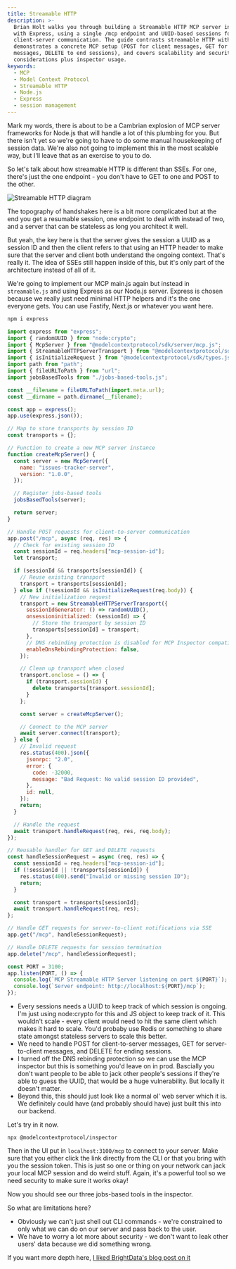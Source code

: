 ```yaml
---
title: Streamable HTTP
description: >-
  Brian Holt walks you through building a Streamable HTTP MCP server in Node.js
  with Express, using a single /mcp endpoint and UUID-based sessions for
  client-server communication. The guide contrasts streamable HTTP with SSEs,
  demonstrates a concrete MCP setup (POST for client messages, GET for server
  messages, DELETE to end sessions), and covers scalability and security
  considerations plus inspector usage.
keywords:
  - MCP
  - Model Context Protocol
  - Streamable HTTP
  - Node.js
  - Express
  - session management
---
```


Mark my words, there is about to be a Cambrian explosion of MCP server frameworks for Node.js that will handle a lot of this plumbing for you. But there isn't yet so we're going to have to do some manual housekeeping of session data. We're also not going to implement this in the most scalable way, but I'll leave that as an exercise to you to do.

So let's talk about how streamable HTTP is different than SSEs. For one, there's just the one endpoint - you don't have to GET to one and POST to the other.

![Streamable HTTP diagram](/images/streamable.png)

The topography of handshakes here is a bit more complicated but at the end you get a resumable session, one endpoint to deal with instead of two, and a server that can be stateless as long you architect it well.

But yeah, the key here is that the server gives the session a UUID as a session ID and then the client refers to that using an HTTP header to make sure that the server and client both understand the ongoing context. That's really it. The idea of SSEs still happen inside of this, but it's only part of the architecture instead of all of it.

We're going to implement our MCP main.js again but instead in `streamable.js` and using Express as our Node.js server. Express is chosen because we really just need minimal HTTP helpers and it's the one everyone gets. You can use Fastify, Next.js or whatever you want here.

```bash
npm i express
```

```javascript
import express from "express";
import { randomUUID } from "node:crypto";
import { McpServer } from "@modelcontextprotocol/sdk/server/mcp.js";
import { StreamableHTTPServerTransport } from "@modelcontextprotocol/sdk/server/streamableHttp.js";
import { isInitializeRequest } from "@modelcontextprotocol/sdk/types.js";
import path from "path";
import { fileURLToPath } from "url";
import jobsBasedTools from "./jobs-based-tools.js";

const __filename = fileURLToPath(import.meta.url);
const __dirname = path.dirname(__filename);

const app = express();
app.use(express.json());

// Map to store transports by session ID
const transports = {};

// Function to create a new MCP server instance
function createMcpServer() {
  const server = new McpServer({
    name: "issues-tracker-server",
    version: "1.0.0",
  });

  // Register jobs-based tools
  jobsBasedTools(server);

  return server;
}

// Handle POST requests for client-to-server communication
app.post("/mcp", async (req, res) => {
  // Check for existing session ID
  const sessionId = req.headers["mcp-session-id"];
  let transport;

  if (sessionId && transports[sessionId]) {
    // Reuse existing transport
    transport = transports[sessionId];
  } else if (!sessionId && isInitializeRequest(req.body)) {
    // New initialization request
    transport = new StreamableHTTPServerTransport({
      sessionIdGenerator: () => randomUUID(),
      onsessioninitialized: (sessionId) => {
        // Store the transport by session ID
        transports[sessionId] = transport;
      },
      // DNS rebinding protection is disabled for MCP Inspector compatibility
      enableDnsRebindingProtection: false,
    });

    // Clean up transport when closed
    transport.onclose = () => {
      if (transport.sessionId) {
        delete transports[transport.sessionId];
      }
    };

    const server = createMcpServer();

    // Connect to the MCP server
    await server.connect(transport);
  } else {
    // Invalid request
    res.status(400).json({
      jsonrpc: "2.0",
      error: {
        code: -32000,
        message: "Bad Request: No valid session ID provided",
      },
      id: null,
    });
    return;
  }

  // Handle the request
  await transport.handleRequest(req, res, req.body);
});

// Reusable handler for GET and DELETE requests
const handleSessionRequest = async (req, res) => {
  const sessionId = req.headers["mcp-session-id"];
  if (!sessionId || !transports[sessionId]) {
    res.status(400).send("Invalid or missing session ID");
    return;
  }

  const transport = transports[sessionId];
  await transport.handleRequest(req, res);
};

// Handle GET requests for server-to-client notifications via SSE
app.get("/mcp", handleSessionRequest);

// Handle DELETE requests for session termination
app.delete("/mcp", handleSessionRequest);

const PORT = 3100;
app.listen(PORT, () => {
  console.log(`MCP Streamable HTTP Server listening on port ${PORT}`);
  console.log(`Server endpoint: http://localhost:${PORT}/mcp`);
});
```

- Every sessions needs a UUID to keep track of which session is ongoing. I'm just using node:crypto for this and JS object to keep track of it. This wouldn't scale - every client would need to hit the same client which makes it hard to scale. You'd probaby use Redis or something to share state amongst stateless servers to scale this better.
- We need to handle POST for client-to-server messages, GET for server-to-client messages, and DELETE for ending sessions.
- I turned off the DNS rebinding protection so we can use the MCP inspector but this is something you'd leave on in prod. Bascially you don't want people to be able to jack other people's sessions if they're able to guess the UUID, that would be a huge vulnerability. But locally it doesn't matter.
- Beyond this, this should just look like a normal ol' web server which it is. We definitely could have (and probably should have) just built this into our backend.

Let's try in it now.

```
npx @modelcontextprotocol/inspector
```

Then in the UI put in `localhost:3100/mcp` to connect to your server. Make sure that you either click the link directly from the CLI or that you bring with you the session token. This is just so one or thing on your network can jack your local MCP session and do weird stuff. Again, it's a powerful tool so we need security to make sure it works okay!

Now you should see our three jobs-based tools in the inspector.

So what are limitations here?

- Obviously we can't just shell out CLI commands - we're constrained to only what we can do on our server and pass back to the user.
- We have to worry a lot more about security - we don't want to leak other users' data because we did something wrong.

If you want more depth here, [I liked BrightData's blog post on it][brightdata]

[brightdata]: https://brightdata.com/blog/ai/sse-vs-streamable-http
